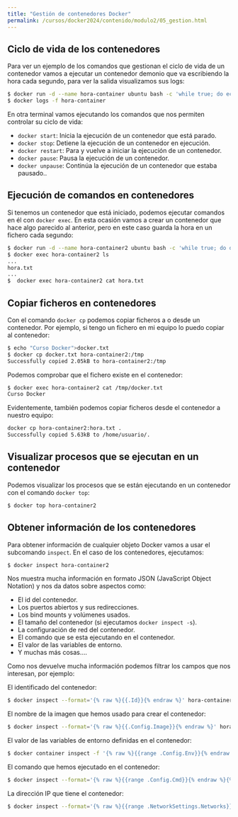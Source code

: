 ```yaml
---
title: "Gestión de contenedores Docker"
permalink: /cursos/docker2024/contenido/modulo2/05_gestion.html
---
```


## Ciclo de vida de los contenedores

Para ver un ejemplo de los comandos que gestionan el ciclo de vida de un contenedor vamos a ejecutar un contenedor demonio que va escribiendo la hora cada segundo, para ver la salida visualizamos sus logs:

```bash
$ docker run -d --name hora-container ubuntu bash -c 'while true; do echo $(date +"%T"); sleep 1; done'
$ docker logs -f hora-container
```
En otra terminal vamos ejecutando los comandos que nos permiten controlar su ciclo de vida:

* `docker start`: Inicia la ejecución de un contenedor que está parado.
* `docker stop`: Detiene la ejecución de un contenedor en ejecución.
* `docker restart`: Para y vuelve a iniciar la ejecución de un contenedor.
* `docker pause`: Pausa la ejecución de un contenedor.
* `docker unpause`: Continúa la ejecución de un contenedor que estaba pausado..


## Ejecución de comandos en contenedores

Si tenemos un contenedor que está iniciado, podemos ejecutar comandos en él con `docker exec`. En esta ocasión vamos a crear un contenedor que hace algo parecido al anterior, pero en este caso guarda la hora en un fichero cada segundo:

```bash
$ docker run -d --name hora-container2 ubuntu bash -c 'while true; do date +"%T" >> hora.txt; sleep 1; done'
$ docker exec hora-container2 ls
...
hora.txt
...
$  docker exec hora-container2 cat hora.txt
```

## Copiar ficheros en contenedores

Con el comando `docker cp` podemos copiar ficheros a o desde un contenedor. Por ejemplo, si tengo un fichero en mi equipo lo puedo copiar al contenedor:

```bash
$ echo "Curso Docker">docker.txt
$ docker cp docker.txt hora-container2:/tmp
Successfully copied 2.05kB to hora-container2:/tmp
```

Podemos comprobar que el fichero existe en el contenedor:

```bash
$ docker exec hora-container2 cat /tmp/docker.txt
Curso Docker
```

Evidentemente, también podemos copiar ficheros desde el contenedor a nuestro equipo:

```bash
docker cp hora-container2:hora.txt .
Successfully copied 5.63kB to /home/usuario/.
```

## Visualizar procesos que se ejecutan en un contenedor

Podemos visualizar los procesos que se están ejecutando en un contenedor con el comando `docker top`:

```bash
$ docker top hora-container2
```

## Obtener información de los contenedores

Para obtener información de cualquier objeto Docker vamos a usar el subcomando `inspect`. En el caso de los contenedores, ejecutamos:

```bash
$ docker inspect hora-container2
```

Nos muestra mucha información en formato JSON (JavaScript Object Notation) y nos da datos sobre aspectos como:

* El id del contenedor.
* Los puertos abiertos y sus redirecciones.
* Los bind mounts y volúmenes usados.
* El tamaño del contenedor (si ejecutamos `docker inspect -s`).
* La configuración de red del contenedor.
* El comando que se esta ejecutando en el contenedor.
* El valor de las variables de entorno.
* Y muchas más cosas....

Como nos devuelve mucha información podemos filtrar los campos que nos interesan, por ejemplo:

El identificado del contenedor:

```bash
$ docker inspect --format='{% raw %}{{.Id}}{% endraw %}' hora-container2
```

El nombre de la imagen que hemos usado para crear el contenedor:

```bash
$ docker inspect --format='{% raw %}{{.Config.Image}}{% endraw %}' hora-container2
```

El valor de las variables de entorno definidas en el contenedor:

```bash
$ docker container inspect -f '{% raw %}{{range .Config.Env}}{% endraw %}{% raw %}{{println .}}{% endraw %}{% raw %}{{end}}{% endraw %}' hora-container2
```

El comando que hemos ejecutado en el contenedor:

```bash
$ docker inspect --format='{% raw %}{{range .Config.Cmd}}{% endraw %}{% raw %}{{println .}}{% endraw %}{% raw %}{{end}}{% endraw %}' hora-container2
```

La dirección IP que tiene el contenedor:

```bash
$ docker inspect --format='{% raw %}{{range .NetworkSettings.Networks}}{% endraw %}{% raw %}{{.IPAddress}}{% endraw %}{% raw %}{{end}}{% endraw %}' hora-container2
```







